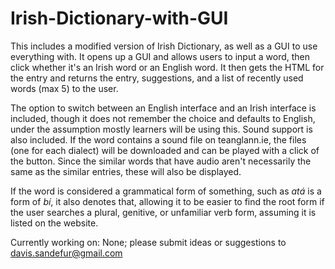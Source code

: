 Irish-Dictionary-with-GUI
=========================

This includes a modified version of Irish Dictionary, as well as a GUI to use everything with. It opens up a GUI and allows users to input a word, then click whether it's an Irish word or an English word.
It then gets the HTML for the entry and returns the entry, suggestions, and a list of recently used words (max 5) to
the user. 

The option to switch between an English interface and an Irish interface is included, though it does not remember the choice and defaults to English, under the assumption mostly learners will be using this. Sound support is also included. If the word contains a sound file on teanglann.ie, the files (one for each dialect) will be downloaded and can be played with a click of the button. Since the similar words that have audio aren't necessarily the same as the similar entries, these will also be displayed.

If the word is considered a grammatical form of something, such as *atá* is a form of *bí*, it also denotes that, allowing it to be easier to find the root form if the user searches a plural, genitive, or unfamiliar verb form, assuming it is listed on the website.



Currently working on: None; please submit ideas or suggestions to davis.sandefur@gmail.com
